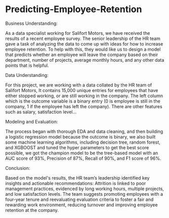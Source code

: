 # Predicting-Employee-Retention

Business Understanding:

As a data specialist working for Salifort Motors, we have received the results of a recent employee survey. The senior leadership of the HR team gave a task of analyzing the data to come up with ideas for how to increase employee retention. To help with this, they would like us to design a model that predicts whether an employee will leave the company based on their  department, number of projects, average monthly hours, and any other data points that  is helpful. 


Data Understanding:

For this project, we are working with a data collated by the HR team of Salifort Motors, It contains 15,000 unique entries for employees that have either stopped working, or are still working in the company. The left column which is the outcome variable is a binary entry (0 is employee is still in the company, 1 if the employee has left the company). There are other features such as salary, satisfaction level…

Modeling and Evaluation:

The process began with thorough EDA and data cleaning, and then building a logistic regression model because the outcome is binary, we also built some machine learning algorithms,  including decision tree, random forest, and XGBOOST and tuned the hyper parameters to get the best score possible, we got the champion model to be the tree-based model with an AUC score of 93%, Precision of 87%, Recall of 90%, and F1 score of 96%.


Conclusion:

Based on the model's results, the HR team’s leadership identified key insights and actionable recommendations:
Attrition is linked to poor management practices, evidenced by long working hours, multiple projects, and low satisfaction levels. The team suggests promoting employees with a four-year tenure and reevaluating evaluation criteria to foster a fair and rewarding work environment, reducing turnover and improving employee retention at the company.
